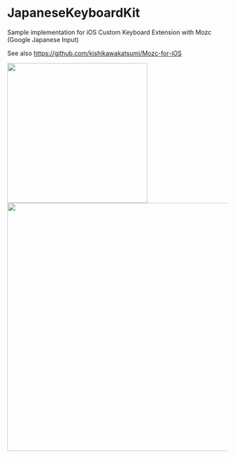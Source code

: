 JapaneseKeyboardKit
===================

Sample implementation for iOS Custom Keyboard Extension with Mozc (Google Japanese Input)

See also https://github.com/kishikawakatsumi/Mozc-for-iOS


<img src="http://raw.githubusercontent.com/kishikawakatsumi/JapaneseKeyboardKit/master/ScreenShots/ss_01.png" style="width: 320px;" /> <img src="http://raw.githubusercontent.com/kishikawakatsumi/JapaneseKeyboardKit/master/ScreenShots/ss_02.png" style="width: 568px;" />

